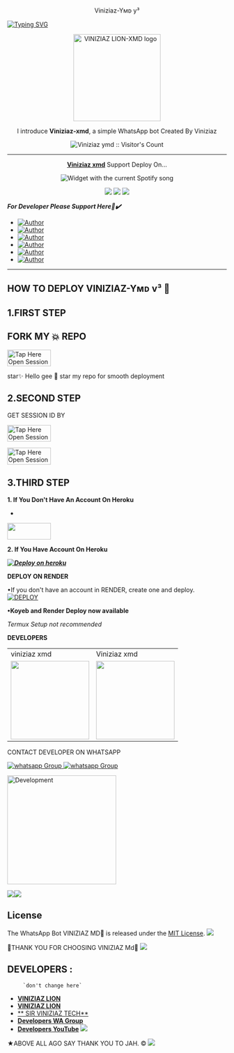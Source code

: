 <p align="center">
Viniziaz-Yᴍᴅ y³
</p>

<a href="https://git.io/typing-svg"><img src="https://readme-typing-svg.demolab.com?font=Black+Ops+One&size=50&pause=1000&color=DAA520&center=true&width=910&height=100&lines=THANKS FOR CHOOSING +VINIZIAZ;WHATSAPP+BOT+CREATED+BY+VINIZIAZ" alt="Typing SVG" /></a>
  </p>

<p align="center">
  <a href="https://github.com/Viniznimco/VINIZIAZ-LION">
    <img alt="VINIZIAZ LION-XMD logo" height="200" src="https://i.imgur.com/bYClBF8.jpeg">
  </a>
</p>
  
</h1> 
<p align="center">l introduce <b>Viniziaz-xmd</b>, a  simple WhatsApp bot Created By Viniziaz</p>

</p>
<p align="center"><img src="https://profile-counter.glitch.me/{viniziaz nimco}/count.svg" alt="Viniziaz ymd :: Visitor's Count" /></p>

---

<p align="center">
  <a href="https://github.com/Viniznimco/VINIZIAZ-LION"><b>Viniziaz xmd</b></a> Support Deploy On...
</p>
</a>
  <div align="center">
  <img src="https://github.com/Viniznimco/VINIZIAZ-LION" alt="Widget with the current Spotify song"  />
</div>
<p align="center">
  <a href="https://github.com/Viniznimco/VINIZIAZ-LION/blob/main/temp/deploy-on-vps.md"><img src="https://img.shields.io/badge/self hosting-3d1513?style=for-the-badge&logo=serverless&logoColor=FD5750"></a>
  <a href="https://dashboard.heroku.com/new?template=https://github.com/Viniznimco/VINIZIAZ-LION"><img src="https://img.shields.io/badge/heroku-9d7acc?style=for-the-badge&logo=heroku&logoColor=430098"></a>
  <a href="https://youtu.be/izoxfW3anrU"><img src="https://img.shields.io/badge/CodeSpace-green?colorA=%23ff000&colorB=%23017e40&style=for-the-badge&logo=git&logoColor=white"></a>
</p>


***For Developer Please Support Here🙏✔️***
- <a href="https://www.instagram.com/dullahssalum"><img title="Author" src="https://img.shields.io/badge/ON INSTAGRAM-black?style=for-the-badge&logo=Instagram"></a>
- <a href="https://www.tiktok.com/@dallas387"><img title="Author" src="https://img.shields.io/badge/ON TikTok-black?style=for-the-badge&logo=tiktok"></a>
- <a
href="https://www.facebook.com/100087010467670"><img title="Author" src="https://img.shields.io/badge/ON Facebook-blue?style=for-the-badge&logo=facebook"></a>
- <a
href="https://wa.me/2547599251331"><img title="Author" src="https://img.shields.io/badge/ON WhatsApp-pupple?style=for-the-badge&logo=watsapp"></a>
- <a href="https://chat.whatsapp.com/CP2BirU5pBj04cXXgEbfuv"><img title="Author" src="https://img.shields.io/badge/ON Wa Group-green?style=for-the-badge&logo=watsapp"></a>
- <a href="https://youtube.com/@herokuplatform?si=kl684fKNUpxTFig2"><img title="Author" src="https://img.shields.io/badge/ON YouTube-darkred?style=for-the-badge&logo=youtube"></a>

    

 



---





## HOW TO DEPLOY VINIZIAZ-Yᴍᴅ v³ 🦁


## 1.FIRST STEP 
## FORK MY 💥 REPO


<a href= "https://github.com/Viniznimco/VINIZIAZ-LION/fork"><img title="Tap Here Open Session Site" src="https://img.shields.io/badge/FORK REPO-h?color=brown&style=for-the-badge&logo=msi" width="100" height="38.45"/></a></p>

star✨ Hello gee 👊 star my repo for smooth deployment 


## 2.SECOND STEP 


 GET SESSION ID BY
 
<a href="https://pairing-raven.onrender.com"><img title="Tap Here Open Session Site" src="https://img.shields.io/badge/QR CODE-h?color=brown&style=for-the-badge&logo=msi" width="100" height="38.45"/></a></p>


 
<a href="https://pairing-raven.onrender.com"><img title="Tap Here Open Session Site" src="https://img.shields.io/badge/PAIRING CODE-h?color=brown&style=for-the-badge&logo=msi" width="100" height="38.45"/></a></p>


## 3.THIRD STEP 
**1. If You Don't Have An Account On Heroku**
- <a href="https://signup.heroku.com">
 <img src="https://img.shields.io/badge/Create%20Account%20Now-brown?style=for-the-badge&logo=heroku" width="100" height="38.45"/></a></p>

**2. If You Have Account On Heroku**

   ***[![Deploy on heroku](https://www.herokucdn.com/deploy/button.svg)](https://viniziaz-xmd-website.vercel.app/)***

**DEPLOY ON RENDER**

•If you don't have an account in RENDER, create one and deploy.
    <br>
    <a href='https://dashboard.render.com/github/exists?next=%2Fselect-repo%3Ftype%3Dweb%26appInstall%3D1/select-repo?type=web' target="_blank"><img alt='DEPLOY' src='https://img.shields.io/badge/-DEPLOY-black?style=for-the-badge&logo=render&logoColor=white'/></a>

**•Koyeb and Render Deploy now available**

_Termux Setup not recommended_

**DEVELOPERS**

<table>
  <tr>
    <td>viniziaz xmd</td>
    <td>Viniziaz xmd</td>
  </tr>
  <tr>
    <td><a href="https://github.com/Viniznimco"><img src="https://files.catbox.moe/533oqh.jpg" width="180"</td>
    <td><a href="https://github.com/Viniznimco"><img src="https://files.catbox.moe/hegdag.jpg" width="180"</td>
  </tr>
</table 


CONTACT DEVELOPER ON WHATSAPP 

<a href="https://wa.me/254759925133" target="_blank">
    <img alt="whatsapp Group" src="https://img.shields.io/badge/ Dulla contact -25D366?style=for-the-badge&logo=whatsapp&logoColor=white" />
 
<a href="https://whatsapp.com/channel/0029VaihcQv84Om8LP59fO3f" target="_blank">
    <img alt="whatsapp Group" src="https://img.shields.io/badge/WhatsApp  Channel-25D366?style=for-the-badge&logo=whatsapp&logoColor=white" />
 

<img alt="Development" width="250" src="https://media2.giphy.com/media/W9tBvzTXkQopi/giphy.gif?cid=6c09b952xu6syi1fyqfyc04wcfk0qvqe8fd7sop136zxfjyn&ep=v1_internal_gif_by_id&rid=giphy.gif&ct=g" /> </p>
<a><img src='https://i.imgur.com/LyHic3i.gif'/></a><a><img src='https://i.imgur.com/LyHic3i.gif'/></a>

## License

The WhatsApp Bot VINIZIAZ MD🦁 is released under the [MIT License](https://opensource.org/licenses/MIT).
<a><img src='https://i.imgur.com/LyHic3i.gif'/></a>

🦁THANK YOU FOR CHOOSING VINIZIAZ Md🦁
<a><img src='https://i.imgur.com/LyHic3i.gif'/></a>


## DEVELOPERS :
         `don't change here`
- [**VINIZIAZ LION**](https://github.com/Viniznimco/VINIZIAZ-LION)
- [**VINIZIAZ LION**](https://github.com/Viniznimco/VINIZIAZ-LION)
- [** SIR VINIZIAZ TECH**](https://github.com/Frecyber)
- [**Developers WA Group**](https://chat.whatsapp.com/CP2BirU5pBj04cXXgEbfuv)
- [**Developers YouTube**](https://youtube.com/@herokuplatform)
 <a><img src='https://i.imgur.com/LyHic3i.gif'/></a>


★ABOVE ALL AGO SAY THANK YOU TO JAH. ©
<a><img src='https://i.imgur.com/LyHic3i.gif'/></a>

     
